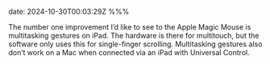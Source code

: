 date: 2024-10-30T00:03:29Z
%%%

The number one improvement I’d like to see to the Apple Magic Mouse is multitasking gestures on iPad. The hardware is there for multitouch, but the software only uses this for single-finger scrolling. Multitasking gestures also don’t work on a Mac when connected via an iPad with Universal Control.
